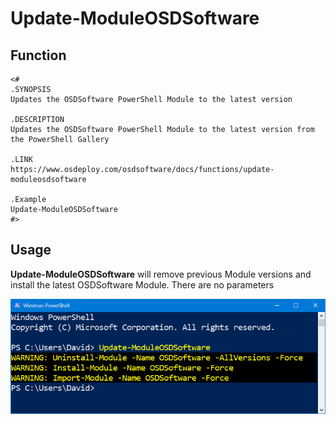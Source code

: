 # Update-ModuleOSDSoftware

## Function

```text
<#
.SYNOPSIS
Updates the OSDSoftware PowerShell Module to the latest version

.DESCRIPTION
Updates the OSDSoftware PowerShell Module to the latest version from the PowerShell Gallery

.LINK
https://www.osdeploy.com/osdsoftware/docs/functions/update-moduleosdsoftware

.Example
Update-ModuleOSDSoftware
#>
```

## Usage

**Update-ModuleOSDSoftware** will remove previous Module versions and install the latest OSDSoftware Module.  There are no parameters

![](../../../.gitbook/assets/2019-02-19_0-41-54.png)

